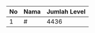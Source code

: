 | No | Nama            | Jumlah Level |
|----|-----------------|--------------|
| 1  | #    |    4436        |
